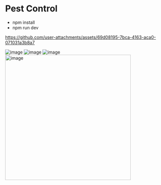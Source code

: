 # Pest Control

* npm install
* npm run dev


https://github.com/user-attachments/assets/69d08195-7bca-4163-aca0-071031a3b8a7


![image](https://github.com/user-attachments/assets/d65cd39e-a3b2-49e1-98b2-b1fa7a20dbed)
![image](https://github.com/user-attachments/assets/279dcc3c-c01c-4502-9984-4850cc4591d1)
![image](https://github.com/user-attachments/assets/75b7078e-c470-4081-8222-717e27b6a1ac)
<img width="404" alt="image" src="https://github.com/user-attachments/assets/572958b0-6fa6-4939-ac66-af60dae69fca" />





